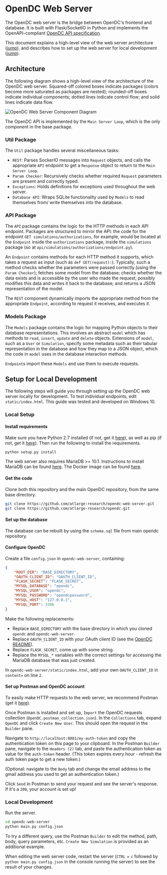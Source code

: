 # OpenDC Web Server

The OpenDC web server is the bridge between OpenDC's frontend and database. It is built with Flask/SocketIO in Python and implements the OpenAPI-compliant [OpenDC API specification](https://github.com/atlarge-research/opendc/blob/master/opendc-api-spec.json).

This document explains a high-level view of the web server architecture ([jump](#architecture)), and describes how to set up the web server for local development ([jump](#setup-for-local-development)).

## Architecture

The following diagram shows a high-level view of the architecture of the OpenDC web server. Squared-off colored boxes indicate packages (colors become more saturated as packages are nested); rounded-off boxes indicate individual components; dotted lines indicate control flow; and solid lines indicate data flow.

![OpenDC Web Server Component Diagram](https://raw.githubusercontent.com/atlarge-research/opendc-web-server/master/images/opendc-web-server-component-diagram.png)

The OpenDC API is implemented by the `Main Server Loop`, which is the only component in the base package.

### Util Package

The `Util` package handles several miscellaneous tasks:

* `REST`: Parses SockerIO messages into `Request` objects, and calls the appropriate `API` endpoint to get a `Response` object to return to the `Main Server Loop`.
* `Param Checker`: Recursively checks whether required `Request` parameters are present and correctly typed.
* `Exceptions`: Holds definitions for exceptions used throughout the web server.
* `Database API`: Wraps SQLite functionality used by `Models` to read themselves from/ write themselves into the database.

### API Package

The `API` package contains the logic for the HTTP methods in each API endpoint. Packages are structured to mirror the API: the code for the endpoint `GET simulations/authorizations`, for example, would be located at the `Endpoint` inside the `authorizations` package, inside the `simulations` package (so at `api/simulations/authorizations/endpoint.py`).

An `Endpoint` contains methods for each HTTP method it supports, which takes a request as input (such as `def GET(request):`). Typically, such a method checks whether the parameters were passed correctly (using the `Param Checker`); fetches some model from the database; checks whether the data exists and is accessible by the user who made the request; possibly modifies this data and writes it back to the database; and returns a JSON representation of the model.

The `REST` component dynamically imports the appropriate method from the appropriate `Endpoint`, according to request it receives, and executes it.

### Models Package

The `Models` package contains the logic for mapping Python objects to their database representations. This involves an abstract `model` which has methods to `read`, `insert`, `update` and `delete` objects. Extensions of `model`, such as a `User` or `Simulation`, specify some metadata such as their tabular representation in the database and how they map to a JSON object, which the code in `model` uses in the database interaction methods.

`Endpoint`s import these `Models` and use them to execute requests.

## Setup for Local Development

The following steps will guide you through setting up the OpenDC web server locally for development. To test individual endpoints, edit `static/index.html`. This guide was tested and developed on Windows 10.

### Local Setup

#### Install requirements

Make sure you have Python 2.7 installed (if not, get it [here](https://www.python.org/)), as well as pip (if not, get it [here](https://pip.pypa.io/en/stable/installing/)). Then run the following to install the requirements.

```bash
python setup.py install
```

The web server also requires MariaDB >= 10.1. Instructions to install MariaDB can be found [here](https://mariadb.com/kb/en/mariadb/getting-installing-and-upgrading-mariadb/). The Docker image can be found [here](https://hub.docker.com/_/mariadb/). 

#### Get the code

Clone both this repository and the main OpenDC repository, from the same base directory.

```bash
git clone https://github.com/atlarge-research/opendc-web-server.git
git clone https://github.com/atlarge-research/opendc.git
```

#### Set up the database

The database can be rebuilt by using the `schema.sql` file from main opendc repository. 

#### Configure OpenDC

Create a file `config.json` in `opendc-web-server`, containing:

```json
{
	"ROOT_DIR": "BASE_DIRECTORY",
	"OAUTH_CLIENT_ID": "OAUTH_CLIENT_ID",
	"FLASK_SECRET": "FLASK_SECRET",
	"MYSQL_DATABASE": "opendc",
	"MYSQL_USER": "opendc",
	"MYSQL_PASSWORD": "opendcpassword",
	"MYSQL_HOST": "127.0.0.1",
	"MYSQL_PORT": 3306
}
```

Make the following replacements:
* Replace `BASE_DIRECTORY` with the base directory in which you cloned `opendc` and `opendc-web-server`.
* Replace `OAUTH_CLIENT_ID` with your OAuth client ID (see the [OpenDC README](https://github.com/atlarge-research/opendc#preamble)).
* Replace `FLASK_SECRET`, come up with some string.
* Replace the `MYSQL_*` variables with the correct settings for accessing the MariaDB database that was just created. 

In `opendc-web-server/static/index.html`, add your own `OAUTH_CLIENT_ID` in `content=` on line `2`.

#### Set up Postman and OpenDC account

To easily make HTTP requests to the web server, we recommend Postman (get it [here](https://www.getpostman.com/)).

Once Postman is installed and set up, `Import` the OpenDC requests collection (`OpenDC.postman_collection.json`). In the `Collections` tab, expand `OpenDC` and click `Create New User`. This should open the request in the `Builder` pane.

Navigate to `http://localhost:8081/my-auth-token` and copy the authentication token on this page to your clipboard. In the Postman `Builder` pane, navigate to the `Headers (2)` tab, and paste the authentication token as value for the `auth-token` header. (This token expires every hour - refresh the auth token page to get a new token.) 

(Optional: navigate to the `Body` tab and change the email address to the gmail address you used to get an authentication token.)

Click `Send` in Postman to send your request and see the server's response. If it's a `200`, your account is set up!

### Local Development

Run the server.

```bash
cd opendc-web-server
python main.py config.json
```

To try a different query, use the Postman `Builder` to edit the method, path, body, query parameters, etc. `Create New Simulation` is provided as an additional example.

When editing the web server code, restart the server (`CTRL` + `c` followed by `python main.py config.json` in the console running the server) to see the result of your changes.
